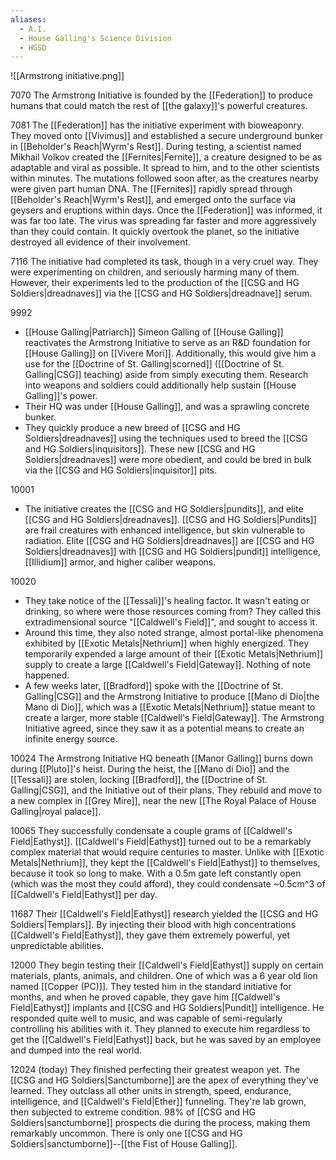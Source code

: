 ```yaml
---
aliases:
  - A.I.
  - House Galling's Science Division
  - HGSD
---
```

![[Armstrong initiative.png]]

7070 
	The Armstrong Initiative is founded by the [[Federation]] to produce humans that could match the rest of [[the galaxy]]'s powerful creatures.

7081 
	The [[Federation]] has the initiative experiment with bioweaponry. They moved onto [[Vivimus]] and established a secure underground bunker in [[Beholder's Reach|Wyrm's Rest]]. During testing, a scientist named Mikhail Volkov created the [[Fernites|Fernite]], a creature designed to be as adaptable and viral as possible. It spread to him, and to the other scientists within minutes. The mutations followed soon after, as the creatures nearby were given part human DNA. The [[Fernites]] rapidly spread through [[Beholder's Reach|Wyrm's Rest]], and emerged onto the surface via geysers and eruptions within days. Once the [[Federation]] was informed, it was far too late. The virus was spreading far faster and more aggressively than they could contain. It quickly overtook the planet, so the initiative destroyed all evidence of their involvement. 

7116
	The initiative had completed its task, though in a very cruel way. They were experimenting on children, and seriously harming many of them. However, their experiments led to the production of the [[CSG and HG Soldiers|dreadnaves]] via the [[CSG and HG Soldiers|dreadnave]] serum. 

9992
- [[House Galling|Patriarch]] Simeon Galling of [[House Galling]] reactivates the Armstrong Initiative to serve as an R&D foundation for [[House Galling]] on [[Vivere Mori]]. Additionally, this would give him a use for the [[Doctrine of St. Galling|scorned]] ([[Doctrine of St. Galling|CSG]] teaching) aside from simply executing them. Research into weapons and soldiers could additionally help sustain [[House Galling]]'s power.
- Their HQ was under [[House Galling]], and was a sprawling concrete bunker. 
- They quickly produce a new breed of [[CSG and HG Soldiers|dreadnaves]] using the techniques used to breed the [[CSG and HG Soldiers|inquisitors]]. These new [[CSG and HG Soldiers|dreadnaves]] were more obedient, and could be bred in bulk via the [[CSG and HG Soldiers|inquisitor]] pits. 

10001
- The initiative creates the [[CSG and HG Soldiers|pundits]], and elite [[CSG and HG Soldiers|dreadnaves]]. [[CSG and HG Soldiers|Pundits]] are frail creatures with enhanced intelligence, but skin vulnerable to radiation. Elite [[CSG and HG Soldiers|dreadnaves]] are [[CSG and HG Soldiers|dreadnaves]] with [[CSG and HG Soldiers|pundit]] intelligence, [[Illidium]] armor, and higher caliber weapons. 

10020
- They take notice of the [[Tessali]]'s healing factor. It wasn't eating or drinking, so where were those resources coming from? They called this extradimensional source "[[Caldwell's Field]]", and sought to access it. 
- Around this time, they also noted strange, almost portal-like phenomena exhibited by [[Exotic Metals|Nethrium]] when highly energized. They temporarily expended a large amount of their [[Exotic Metals|Nethrium]] supply to create a large [[Caldwell's Field|Gateway]]. Nothing of note happened.
- A few weeks later, [[Bradford]] spoke with the [[Doctrine of St. Galling|CSG]] and the Armstrong Initiative to produce [[Mano di Dio|the Mano di Dio]], which was a [[Exotic Metals|Nethrium]] statue meant to create a larger, more stable [[Caldwell's Field|Gateway]]. The Armstrong Initiative agreed, since they saw it as a potential means to create an infinite energy source. 

10024
	The Armstrong Initiative HQ beneath [[Manor Galling]] burns down during [[Pluto]]'s heist. During the heist, the [[Mano di Dio]] and the [[Tessali]] are stolen, locking [[Bradford]], the [[Doctrine of St. Galling|CSG]], and the Initiative out of their plans. They rebuild and move to a new complex in [[Grey Mire]], near the new [[The Royal Palace of House Galling|royal palace]]. 

10065 
	They successfully condensate a couple grams of [[Caldwell's Field|Eathyst]]. [[Caldwell's Field|Eathyst]] turned out to be a remarkably complex material that would require centuries to master. Unlike with [[Exotic Metals|Nethrium]], they kept the [[Caldwell's Field|Eathyst]] to themselves, because it took so long to make.
	With a 0.5m gate left constantly open (which was the most they could afford), they could condensate ~0.5cm^3 of [[Caldwell's Field|Eathyst]] per day.

11687
	Their [[Caldwell's Field|Eathyst]] research yielded the [[CSG and HG Soldiers|Templars]]. By injecting their blood with high concentrations [[Caldwell's Field|Eathyst]], they gave them extremely powerful, yet unpredictable abilities.

12000
	They begin testing their [[Caldwell's Field|Eathyst]] supply on certain materials, plants, animals, and children. One of which was a 6 year old lion named [[Copper (PC)]]. They tested him in the standard initiative for months, and when he proved capable, they gave him [[Caldwell's Field|Eathyst]] implants and [[CSG and HG Soldiers|Pundit]] intelligence. He responded quite well to music, and was capable of semi-regularly controlling his abilities with it. They planned to execute him regardless to get the [[Caldwell's Field|Eathyst]] back, but he was saved by an employee and dumped into the real world. 

12024 (today)
	They finished perfecting their greatest weapon yet. The [[CSG and HG Soldiers|Sanctumborne]] are the apex of everything they've learned. They outclass all other units in strength, speed, endurance, intelligence, and [[Caldwell's Field|Ether]] funneling. They're lab grown, then subjected to extreme condition. 98% of [[CSG and HG Soldiers|sanctumborne]] prospects die during the process, making them remarkably uncommon. 
	There is only one [[CSG and HG Soldiers|sanctumborne]]--[[the Fist of House Galling]].